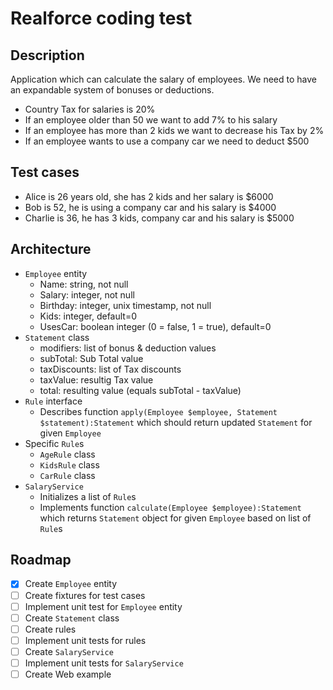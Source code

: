 # Realforce coding test

## Description
Application which can calculate the salary of employees.
We need to have an expandable system of bonuses or deductions.

- Country Tax for salaries is 20%
- If an employee older than 50 we want to add 7% to his salary
- If an employee has more than 2 kids we want to decrease his Tax by 2%
- If an employee wants to use a company car we need to deduct $500

## Test cases
- Alice is 26 years old, she has 2 kids and her salary is $6000
- Bob is 52, he is using a company car and his salary is $4000
- Charlie is 36, he has 3 kids, company car and his salary is $5000

## Architecture
- `Employee` entity
    - Name: string, not null
    - Salary: integer, not null
    - Birthday: integer, unix timestamp, not null
    - Kids: integer, default=0
    - UsesCar: boolean integer (0 = false, 1 = true), default=0
- `Statement` class
    - modifiers: list of bonus & deduction values
    - subTotal: Sub Total value
    - taxDiscounts: list of Tax discounts
    - taxValue: resultig Tax value
    - total: resulting value (equals subTotal - taxValue)
- `Rule` interface
    - Describes function `apply(Employee $employee, Statement $statement):Statement` which should return updated `Statement` for given `Employee`
- Specific `Rule`s
    - `AgeRule` class
    - `KidsRule` class
    - `CarRule` class
- `SalaryService`
    - Initializes a list of `Rule`s
    - Implements function `calculate(Employee $employee):Statement` which returns `Statement` object for given `Employee` based on list of `Rule`s

## Roadmap
- [x] Create `Employee` entity
- [ ] Create fixtures for test cases
- [ ] Implement unit test for `Employee` entity
- [ ] Create `Statement` class
- [ ] Create rules
- [ ] Implement unit tests for rules
- [ ] Create `SalaryService`
- [ ] Implement unit tests for `SalaryService`
- [ ] Create Web example
